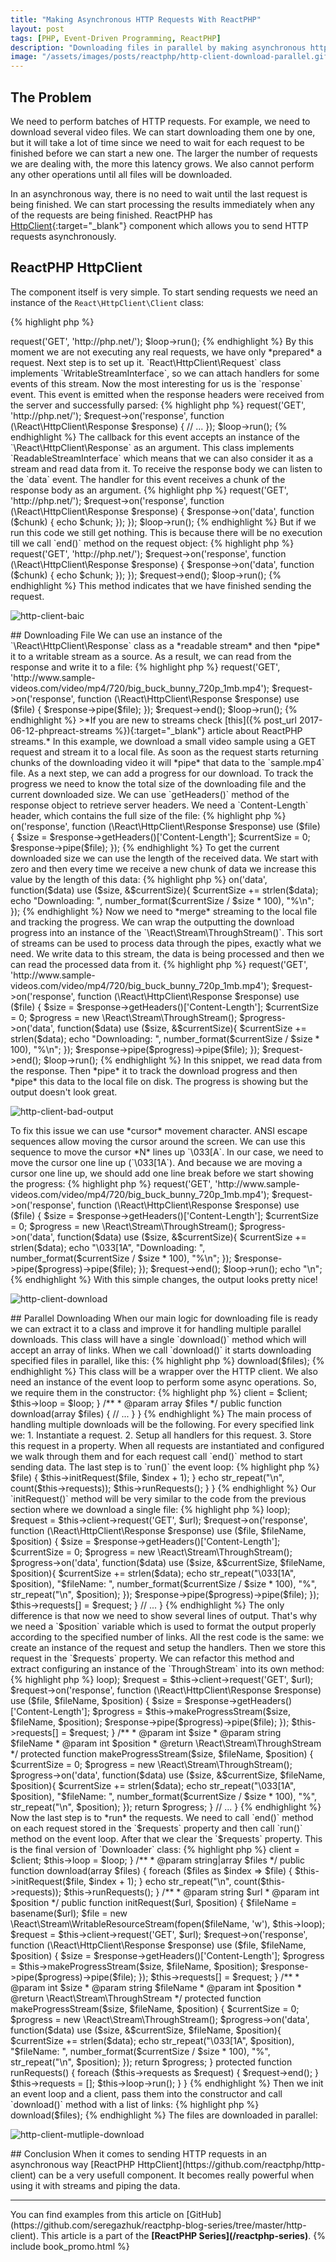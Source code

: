 ```yaml
---
title: "Making Asynchronous HTTP Requests With ReactPHP"
layout: post
tags: [PHP, Event-Driven Programming, ReactPHP]
description: "Downloading files in parallel by making asynchronous http requests in PHP with ReactPHP"
image: "/assets/images/posts/reactphp/http-client-download-parallel.gif"
---
```


## The Problem
We need to perform batches of HTTP requests. For example, we need to download several video files. We can start downloading them one by one, but it will take a lot of time since we need to wait for each request to be finished before we can start a new one. The larger the number of requests we are dealing with, the more this latency grows. We also cannot perform any other operations until all files will be downloaded.

In an asynchronous way, there is no need to wait until the last request is being finished. We can start processing the results immediately when any of the requests are being finished. ReactPHP has [HttpClient](http://reactphp.org/http-client/){:target="_blank"} component which allows you to send HTTP requests asynchronously.

## ReactPHP HttpClient

The component itself is very simple. To start sending requests we need an instance of the `React\HttpClient\Client` class:

{% highlight php %}
<?php

$loop = React\EventLoop\Factory::create();
$client = new React\HttpClient\Client($loop);
{% endhighlight %}

`Client` class is very simple and its interface consists of the one `request()` method. It accepts a request method, URL, optional additional headers and returns an instance of the `React\HttpClient\Request` class. Let's create a `GET` request to `https://php.net`:
{% highlight php %}
<?php

$loop = React\EventLoop\Factory::create();
$client = new React\HttpClient\Client($loop);

$request = $client->request('GET', 'http://php.net/');

$loop->run();
{% endhighlight %}

By this moment we are not executing any real requests, we have only *prepared* a request. Next step is to set up it.

`React\HttpClient\Request` class implements `WritableStreamInterface`, so we can attach handlers for some events of this stream. Now the most interesting for us is the `response` event. This event is emitted when the response headers were received from the server and successfully parsed:

{% highlight php %}
<?php

$loop = React\EventLoop\Factory::create();
$client = new React\HttpClient\Client($loop);

$request = $client->request('GET', 'http://php.net/');
$request->on('response', function (\React\HttpClient\Response $response) {
    // ...     
});

$loop->run();
{% endhighlight %}

The callback for this event accepts an instance of the `\React\HttpClient\Response` as an argument. This class implements `ReadableStreamInterface` which means that we can also consider it as a stream and read data from it. To receive the response body we can listen to the `data` event. The handler for this event receives a chunk of the response body as an argument. 

{% highlight php %}
<?php

$loop = React\EventLoop\Factory::create();
$client = new React\HttpClient\Client($loop);

$request = $client->request('GET', 'http://php.net/');
$request->on('response', function (\React\HttpClient\Response $response) {
    $response->on('data', function ($chunk) {
        echo $chunk;
    });
}); 

$loop->run();
{% endhighlight %}

But if we run this code we still get nothing. This is because there will be no execution till we call `end()` method on the request object:

{% highlight php %}
<?php

$loop = React\EventLoop\Factory::create();
$client = new React\HttpClient\Client($loop);

$request = $client->request('GET', 'http://php.net/');
$request->on('response', function (\React\HttpClient\Response $response) {
    $response->on('data', function ($chunk) {
        echo $chunk;
    });
}); 

$request->end();
$loop->run();
{% endhighlight %}

This method indicates that we have finished sending the request.

<p class="">
    <img src="/assets/images/posts/reactphp/http-client-basic.gif" alt="http-client-baic" class="">
</p>

## Downloading File

We can use an instance of the `\React\HttpClient\Response` class as a *readable stream* and then *pipe* it to a writable stream as a source. As a result, we can read from the response and write it to a file:

{% highlight php %}
<?php

$loop = React\EventLoop\Factory::create();
$client = new React\HttpClient\Client($loop);

$file = new \React\Stream\WritableResourceStream(fopen('sample.mp4', 'w'), $loop);
$request = $client->request('GET', 'http://www.sample-videos.com/video/mp4/720/big_buck_bunny_720p_1mb.mp4');

$request->on('response', function (\React\HttpClient\Response $response) use ($file) {
    $response->pipe($file);
});

$request->end();
$loop->run();
{% endhighlight %}

>*If you are new to streams check [this]({% post_url 2017-06-12-phpreact-streams %}){:target="_blank"} article about ReactPHP streams.*

In this example, we download a small video sample using a GET request and stream it to a local file. As soon as the request starts returning chunks of the downloading video it will *pipe* that data to the `sample.mp4` file. 

As a next step, we can add a progress for our download. To track the progress we need to know the total size of the downloading file and the current downloaded size. We can use `getHeaders()` method of the response object to retrieve server headers. We need a `Content-Length` header, which contains the full size of the file:

{% highlight php %}
<?php

$request->on('response', function (\React\HttpClient\Response $response) use ($file) {
    $size = $response->getHeaders()['Content-Length'];
    $currentSize = 0;

    $response->pipe($file);
});
{% endhighlight %}

To get the current downloaded size we can use the length of the received data. We start with zero and then every time we receive a new chunk of data we increase this value by the length of this data:

{% highlight php %}
<?php
$response->on('data', function($data) use ($size, &$currentSize){
    $currentSize += strlen($data);
    echo "Downloading: ", number_format($currentSize / $size * 100), "%\n";
});
{% endhighlight %}

Now we need to *merge* streaming to the local file and tracking the progress. We can wrap the outputting the download progress into an instance of the `\React\Stream\ThroughStream()`. This sort of streams can be used to process data through the pipes, exactly what we need. We write data to this stream, the data is being processed and then we can read the processed data from it. 

{% highlight php %}
<?php

$loop = React\EventLoop\Factory::create();
$client = new React\HttpClient\Client($loop);
$file = new \React\Stream\WritableResourceStream(fopen('sample.mp4', 'w'), $loop);

$request = $client->request('GET', 'http://www.sample-videos.com/video/mp4/720/big_buck_bunny_720p_1mb.mp4');

$request->on('response', function (\React\HttpClient\Response $response) use ($file) {
    $size = $response->getHeaders()['Content-Length'];
    $currentSize = 0;

    $progress = new \React\Stream\ThroughStream();
    $progress->on('data', function($data) use ($size, &$currentSize){
        $currentSize += strlen($data);
        echo "Downloading: ", number_format($currentSize / $size * 100), "%\n";
    });

    $response->pipe($progress)->pipe($file);
});

$request->end();
$loop->run();
{% endhighlight %}

In this snippet, we read data from the response. Then *pipe* it to track the download progress and then *pipe* this data to the local file on disk. The progress is showing but the output doesn't look great.

<p class="">
    <img src="/assets/images/posts/reactphp/http-client-bad-output.gif" alt="http-client-bad-output" class="">
</p>

To fix this issue we can use *cursor* movement character. ANSI escape sequences allow moving the cursor around the screen. We can use this sequence to move the cursor *N* lines up `\033[<N>A`. In our case, we need to move the cursor one line up (`\033[1A`). And because we are moving a cursor one line up, we should add one line break before we start showing the progress:


{% highlight php %}
<?php

$loop = React\EventLoop\Factory::create();
$client = new React\HttpClient\Client($loop);
$file = new \React\Stream\WritableResourceStream(fopen('sample.mp4', 'w'), $loop);

$request = $client->request('GET', 'http://www.sample-videos.com/video/mp4/720/big_buck_bunny_720p_1mb.mp4');

$request->on('response', function (\React\HttpClient\Response $response) use ($file) {
    $size = $response->getHeaders()['Content-Length'];
    $currentSize = 0;

    $progress = new \React\Stream\ThroughStream();
    $progress->on('data', function($data) use ($size, &$currentSize){
        $currentSize += strlen($data);
        echo "\033[1A", "Downloading: ", number_format($currentSize / $size * 100), "%\n";
    });

    $response->pipe($progress)->pipe($file);
});

$request->end();
$loop->run();

echo "\n";
{% endhighlight %}

With this simple changes, the output looks pretty nice!

<p class="">
    <img src="/assets/images/posts/reactphp/http-client-download.gif" alt="http-client-download" class="">
</p>


## Parallel Downloading
When our main logic for downloading file is ready we can extract it to a class and improve it for handling multiple parallel downloads. This class will have a single `download()` method which will accept an array of links. When we call `download()` it starts downloading specified files in parallel, like this:

{% highlight php %}
<?php

// ...

$loop = React\EventLoop\Factory::create();
$client = React\HttpClient\Client($loop);

$files = [
    'http://www.sample-videos.com/video/mp4/720/big_buck_bunny_720p_1mb.mp4',
    'http://www.sample-videos.com/video/mp4/720/big_buck_bunny_720p_2mb.mp4',
    'http://www.sample-videos.com/video/mp4/720/big_buck_bunny_720p_5mb.mp4',
];

(new Downloader($loop, $client))->download($files);
{% endhighlight %}

This class will be a wrapper over the HTTP client. We also need an instance of the event loop to perform some async operations. So, we require them in the constructor:

{% highlight php %}
<?php

class Downloader
{
     /**
     * @var React\EventLoop\LoopInterface;
     */
    private $loop;

    /**
     * @var \React\HttpClient\Client
     */
    protected $client;

    /**
     * @param Client $client
     * @param LoopInterface $loop
     */
    public function __construct(Client $client, LoopInterface $loop)
    {
        $this->client = $client;
        $this->loop = $loop;
    }

    /**
     * @param array $files
     */
    public function download(array $files)
    {
        // ...
    }
}
{% endhighlight %}

The main process of handling multiple downloads will be the following. For every specified link we:

1. Instantiate a request.
2. Setup all handlers for this request.
3. Store this request in a property.

When all requests are instantiated and configured we walk through them and for each request call `end()` method to start sending data. The last step is to `run()` the event loop:

{% highlight php %}
<?php

class Downloader
{
    // ...

    /**
     * @param array $files
     */
    public function download(array $files)
    {
        foreach ($files as $index => $file) {
            $this->initRequest($file, $index + 1);
        }

        echo str_repeat("\n", count($this->requests));

        $this->runRequests();
    }
}
{% endhighlight %}

Our `initRequest()` method will be very similar to the code from the previous section where we download a single file:

{% highlight php %}
<?php

class Downloader
{
    // ... 

    /**
     * @param string $url
     * @param int $position
     */
    public function initRequest($url, $position)
    {
        $fileName = basename($url);
        $file = new \React\Stream\WritableResourceStream(fopen($fileName, 'w'), $this->loop);

        $request = $this->client->request('GET', $url);
        $request->on('response', function (\React\HttpClient\Response $response) use ($file, $fileName, $position) {
            $size = $response->getHeaders()['Content-Length'];
            $currentSize = 0;

            $progress = new \React\Stream\ThroughStream();
            $progress->on('data', function($data) use ($size, &$currentSize, $fileName, $position){
                $currentSize += strlen($data);
                echo str_repeat("\033[1A", $position), 
                    "$fileName: ", number_format($currentSize / $size * 100), "%", 
                    str_repeat("\n", $position);
            });

            $response->pipe($progress)->pipe($file);
        });

        $this->requests[] = $request;
    }
    // ...
}
{% endhighlight %}

The only difference is that now we need to show several lines of output. That's why we need a `$position` variable which is used to format the output properly according to the specified number of links. All the rest code is the same: we create an instance of the request and setup the handlers. Then we store this request in the `$requests` property. 
We can refactor this method and extract configuring an instance of the `ThroughStream` into its own method:

{% highlight php %}
<?php

class Downloader
{
    // ... 

    /**
     * @param string $url
     * @param int $position
     */
    public function initRequest($url, $position)
    {
        $fileName = basename($url);
        $file = new \React\Stream\WritableResourceStream(fopen($fileName, 'w'), $this->loop);

        $request = $this->client->request('GET', $url);
        $request->on('response', function (\React\HttpClient\Response $response) use ($file, $fileName, $position) {
            $size = $response->getHeaders()['Content-Length'];
            $progress = $this->makeProgressStream($size, $fileName, $position);
            $response->pipe($progress)->pipe($file);
        });

        $this->requests[] = $request;
    }

    /**
     * @param int $size
     * @param string $fileName
     * @param int $position
     * @return \React\Stream\ThroughStream
     */
    protected function makeProgressStream($size, $fileName, $position)
    {
        $currentSize = 0;

        $progress = new \React\Stream\ThroughStream();
        $progress->on('data', function($data) use ($size, &$currentSize, $fileName, $position){
            $currentSize += strlen($data);
            echo str_repeat("\033[1A", $position), 
                "$fileName: ", number_format($currentSize / $size * 100), "%",
                str_repeat("\n", $position);
        });

        return $progress;
    }

    // ...
}
{% endhighlight %}

Now the last step is to *run* the requests. We need to call `end()` method on each request stored in the `$requests` property and then call `run()` method on the event loop. After that we clear the `$requests` property. This is the final version of `Downloader` class:

{% highlight php %}
<?php

class Downloader
{
    /**
     * @var React\EventLoop\LoopInterface;
     */
    private $loop;

    /**
     * @var \React\HttpClient\Client
     */
    protected $client;

    /**
     * @var array
     */
    private $requests = [];

    /**
     * @param Client $client
     * @param LoopInterface $loop
     */
    public function __construct(Client $client, LoopInterface $loop)
    {
        $this->client = $client;
        $this->loop = $loop;
    }

    /**
     * @param string|array $files
     */
    public function download(array $files)
    {
        foreach ($files as $index => $file) {
            $this->initRequest($file, $index + 1);
        }

        echo str_repeat("\n", count($this->requests));

        $this->runRequests();
    }

    /**
     * @param string $url
     * @param int $position
     */
    public function initRequest($url, $position)
    {
        $fileName = basename($url);
        $file = new \React\Stream\WritableResourceStream(fopen($fileName, 'w'), $this->loop);

        $request = $this->client->request('GET', $url);
        $request->on('response', function (\React\HttpClient\Response $response) use ($file, $fileName, $position) {
            $size = $response->getHeaders()['Content-Length'];
            $progress = $this->makeProgressStream($size, $fileName, $position);
            $response->pipe($progress)->pipe($file);
        });

        $this->requests[] = $request;
    }

    /**
     * @param int $size
     * @param string $fileName
     * @param int $position
     * @return \React\Stream\ThroughStream
     */
    protected function makeProgressStream($size, $fileName, $position)
    {
        $currentSize = 0;

        $progress = new \React\Stream\ThroughStream();
        $progress->on('data', function($data) use ($size, &$currentSize, $fileName, $position){
            $currentSize += strlen($data);
            echo str_repeat("\033[1A", $position), 
                "$fileName: ", number_format($currentSize / $size * 100), "%",
                str_repeat("\n", $position);
        });

        return $progress;
    }

    protected function runRequests()
    {
        foreach ($this->requests as $request) {
            $request->end();
        }

        $this->requests = [];

        $this->loop->run();
    }
}
{% endhighlight %}

Then we init an event loop and a client, pass them into the constructor and call `download()` method with a list of links:

{% highlight php %}
<?php

$loop = React\EventLoop\Factory::create();
$client = new React\HttpClient\Client($loop);

$files = [
    'http://www.sample-videos.com/video/mp4/720/big_buck_bunny_720p_1mb.mp4',
    'http://www.sample-videos.com/video/mp4/720/big_buck_bunny_720p_2mb.mp4',
    'http://www.sample-videos.com/video/mp4/720/big_buck_bunny_720p_5mb.mp4',
];

(new Downloader($client, $loop))->download($files);
{% endhighlight %}

The files are downloaded in parallel:

<p class="">
    <img src="/assets/images/posts/reactphp/http-client-download-parallel.gif" alt="http-client-mutliple-download" class="">
</p>

## Conclusion

When it comes to sending HTTP requests in an asynchronous way [ReactPHP HttpClient](https://github.com/reactphp/http-client) can be a very usefull component. It becomes really powerful when using it with streams and piping the data.

<hr>

You can find examples from this article on [GitHub](https://github.com/seregazhuk/reactphp-blog-series/tree/master/http-client).

This article is a part of the <strong>[ReactPHP Series](/reactphp-series)</strong>.

{% include book_promo.html %}
